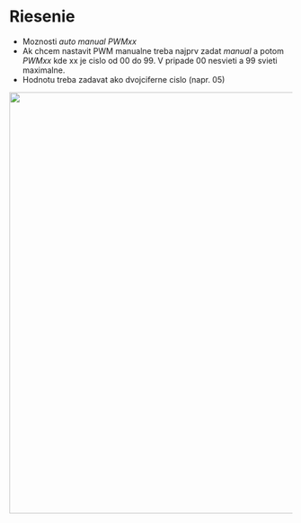 # Riesenie
- Moznosti $auto$ $manual$ $PWMxx$
- Ak chcem nastavit PWM manualne treba najprv zadat $manual$ a potom $PWMxx$ kde xx je cislo od 00 do 99. V pripade 00 nesvieti a 99 svieti maximalne.
- Hodnotu treba zadavat ako dvojciferne cislo (napr. 05)


<p align="center">
    <img src="https://github.com/VRS-Predmet/vrs_cvicenie_7/blob/master/images/nastavenie_makra.PNG" width="750">
</p>

